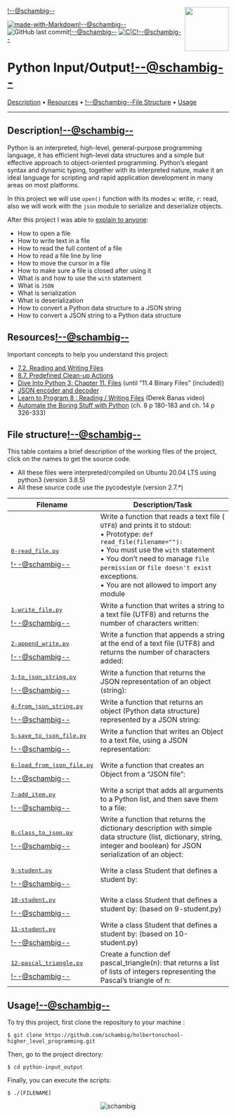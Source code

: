 <img align='right' src='https://user-images.githubusercontent.com/5713670/87202985-820dcb80-c2b6-11ea-9f56-7ec461c497c3.gif' width='100'><!--@schambig-->

[![made-with-Markdown](https://img.shields.io/badge/Made%20with-Markdown-1f425f.svg)](http://commonmark.org)<!--@schambig-->
![GitHub last commit](https://img.shields.io/github/last-commit/schambig/holbertonschool-higher_level_programming)<!--@schambig-->
[![C|C](https://img.shields.io/badge/Repo-00%20commits-orange.svg)](https://sourcerer.io/schambig)<!--@schambig-->

# Python Input/Output<!--@schambig-->

[Description](#description) • [Resources](#resources) • <!--@schambig-->[File Structure](#file-structure) • [Usage](#usage)

---

## Description<!--@schambig-->

Python is an interpreted, high-level, general-purpose programming language, it has efficient high-level data structures and a simple but effective approach to object-oriented programming. Python’s elegant syntax and dynamic typing, together with its interpreted nature, make it an ideal language for scripting and rapid application development in many areas on most platforms.

In this project we will use `open()` function with its modes `w`: write, `r`: read, also we will work with the `json` module to serialize and deserialize objects.

After this project I was able to [explain to anyone](https://fs.blog/feynman-learning-technique/):

* How to open a file
* How to write text in a file
* How to read the full content of a file
* How to read a file line by line
* How to move the cursor in a file
* How to make sure a file is closed after using it
* What is and how to use the `with` statement
* What is `JSON`
* What is serialization
* What is deserialization
* How to convert a Python data structure to a JSON string
* How to convert a JSON string to a Python data structure

## Resources<!--@schambig-->

Important concepts to help you understand this project:

* [7.2. Reading and Writing Files](https://docs.python.org/3/tutorial/inputoutput.html#reading-and-writing-files)
* [8.7. Predefined Clean-up Actions](https://docs.python.org/3/tutorial/errors.html#predefined-clean-up-actions)
* [Dive Into Python 3: Chapter 11. Files](https://histo.ucsf.edu/BMS270/diveintopython3-r802.pdf) (until “11.4 Binary Files” (included))
* [JSON encoder and decoder](https://docs.python.org/3/library/json.html)
* [Learn to Program 8 : Reading / Writing Files](https://www.youtube.com/watch?v=EukxMIsNeqU) (Derek Banas video)
* [Automate the Boring Stuff with Python](https://automatetheboringstuff.com/) (ch. 8 p 180-183 and ch. 14 p 326-333)


## File structure<!--@schambig-->

This table contains a brief description of the working files of the project, click on the names to get the source code.

* All these files were interpreted/compiled on Ubuntu 20.04 LTS using python3 (version 3.8.5)
* All these source code use the pycodestyle (version 2.7.*)

| Filename | Description/Task |
| --- | --- |
| <pre>[0-read_file.py](0-read_file.py)</pre><!--@schambig--> | Write a function that reads a text file (` UTF8`) and prints it to stdout:<br>• Prototype: `def read_file(filename=""):`<br>• You must use the `with` statement<br>• You don’t need to manage `file permission` or `file doesn't exist` exceptions.<br>• You are not allowed to import any module |
| <pre>[1-write_file.py](1-write_file.py)</pre><!--@schambig--> | Write a function that writes a string to a text file (UTF8) and returns the number of characters written: |
| <pre>[2-append_write.py](2-append_write.py)</pre><!--@schambig--> | Write a function that appends a string at the end of a text file (UTF8) and returns the number of characters added: |
| <pre>[3-to_json_string.py](3-to_json_string.py)</pre><!--@schambig--> | Write a function that returns the JSON representation of an object (string): |
| <pre>[4-from_json_string.py](4-from_json_string.py)</pre><!--@schambig--> | Write a function that returns an object (Python data structure) represented by a JSON string: |
| <pre>[5-save_to_json_file.py](5-save_to_json_file.py)</pre><!--@schambig--> | Write a function that writes an Object to a text file, using a JSON representation: | 
| <pre>[6-load_from_json_file.py](6-load_from_json_file.py)</pre><!--@schambig--> | Write a function that creates an Object from a “JSON file”: |
| <pre>[7-add_item.py](7-add_item.py)</pre><!--@schambig--> | Write a script that adds all arguments to a Python list, and then save them to a file: |
| <pre>[8-class_to_json.py](8-class_to_json.py)</pre><!--@schambig--> | Write a function that returns the dictionary description with simple data structure (list, dictionary, string, integer and boolean) for JSON serialization of an object: |
| <pre>[9-student.py](9-student.py)</pre><!--@schambig--> | Write a class Student that defines a student by: |
| <pre>[10-student.py](10-student.py)</pre><!--@schambig--> | Write a class Student that defines a student by: (based on 9-student.py) |
| <pre>[11-student.py](11-student.py)</pre><!--@schambig--> | Write a class Student that defines a student by: (based on 10-student.py) |
| <pre>[12-pascal_triangle.py](12-pascal_triangle.py)</pre><!--@schambig--> | Create a function def pascal_triangle(n): that returns a list of lists of integers representing the Pascal’s triangle of n: |
<!-- <pre><br><br></pre> • <br>•-->

## Usage<!--@schambig-->

To try this project, first clone the repository to your machine :

```
$ git clone https://github.com/schambig/holbertonschool-higher_level_programming.git
```

Then, go to the project directory:

```
$ cd python-input_output
```

Finally, you can execute the scripts:

```
$ ./[FILENAME]
```


<p align="center">
  <img alt="schambig" src="https://capsule-render.vercel.app/api?type=waving&color=gradient&height=60&section=footer"/>
</p>
